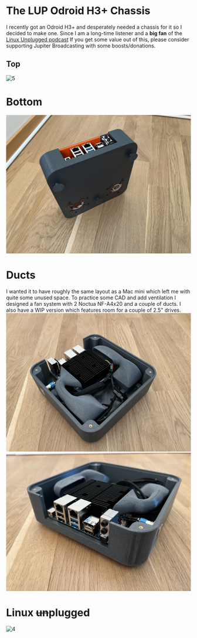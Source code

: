 # The LUP Odroid H3+ Chassis 
I recently got an Odroid H3+ and desperately needed a chassis for it so I decided to make one. Since I am a long-time listener and a **big fan** of the [Linux Unplugged podcast](https://www.jupiterbroadcasting.com/show/linux-unplugged/) If you get some value out of this, please consider supporting Jupiter Broadcasting with some boosts/donations.
## Top 
![5](img/5.jpg) 
# Bottom 
![3](img/3.jpg) 
# Ducts 
I wanted it to have roughly the same layout as a Mac mini which left me with quite some unused space. To practice some CAD and add ventilation I designed a fan system with 2 Noctua NF-A4x20 and a couple of ducts. I also have a WIP version which features room for a couple of 2.5" drives. 
![2](img/2.jpg) 
![1](img/1.jpg) 
# Linux ~~un~~plugged 
![4](img/4.jpg) 